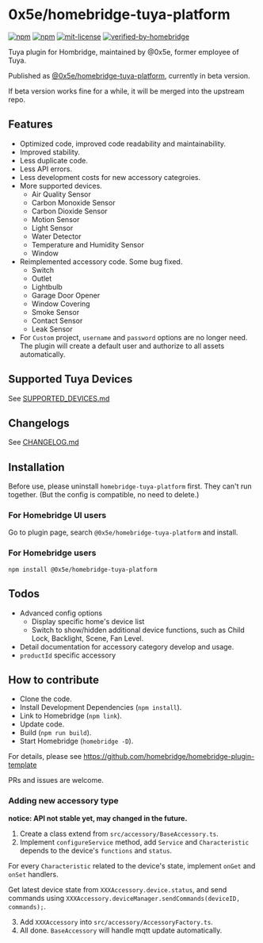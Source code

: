 # 0x5e/homebridge-tuya-platform

[![npm](https://badgen.net/npm/v/@0x5e/homebridge-tuya-platform)](https://npmjs.com/package/@0x5e/homebridge-tuya-platform)
[![npm](https://badgen.net/npm/dt/@0x5e/homebridge-tuya-platform)](https://npmjs.com/package/@0x5e/homebridge-tuya-platform)
[![mit-license](https://badgen.net/npm/license/@0x5e/homebridge-tuya-platform)](https://github.com/0x5e/homebridge-tuya-platform/blob/main/LICENSE)
[![verified-by-homebridge](https://badgen.net/badge/homebridge/verified/purple)](https://github.com/homebridge/homebridge/wiki/Verified-Plugins)

Tuya plugin for Hombridge, maintained by @0x5e, former employee of Tuya.

Published as [@0x5e/homebridge-tuya-platform](https://npmjs.com/package/@0x5e/homebridge-tuya-platform), currently in beta version.

If beta version works fine for a while, it will be merged into the upstream repo.

## Features

- Optimized code, improved code readability and maintainability.
- Improved stability.
- Less duplicate code.
- Less API errors.
- Less development costs for new accessory categroies.
- More supported devices.
    - Air Quality Sensor
    - Carbon Monoxide Sensor
    - Carbon Dioxide Sensor
    - Motion Sensor
    - Light Sensor
    - Water Detector
    - Temperature and Humidity Sensor
    - Window
- Reimplemented accessory code. Some bug fixed.
    - Switch
    - Outlet
    - Lightbulb
    - Garage Door Opener
    - Window Covering
    - Smoke Sensor
    - Contact Sensor
    - Leak Sensor
- For `Custom` project, `username` and `password` options are no longer need. The plugin will create a default user and authorize to all assets automatically.


## Supported Tuya Devices

See [SUPPORTED_DEVICES.md](./SUPPORTED_DEVICES.md)


## Changelogs

See [CHANGELOG.md](./CHANGELOG.md)


## Installation

Before use, please uninstall `homebridge-tuya-platform` first. They can't run together. (But the config is compatible, no need to delete.)

### For Homebridge UI users

Go to plugin page, search `@0x5e/homebridge-tuya-platform` and install.


### For Homebridge users

```
npm install @0x5e/homebridge-tuya-platform
```


## Todos

- Advanced config options
    - Display specific home's device list
    - Switch to show/hidden additional device functions, such as Child Lock, Backlight, Scene, Fan Level.
- Detail documentation for accessory category develop and usage.
- `productId` specific accessory

## How to contribute

- Clone the code.
- Install Development Dependencies (`npm install`).
- Link to Homebridge (`npm link`).
- Update code.
- Build (`npm run build`).
- Start Homebridge (`homebridge -D`).

For details, please see https://github.com/homebridge/homebridge-plugin-template

PRs and issues are welcome.

### Adding new accessory type

**notice: API not stable yet, may changed in the future.**

1. Create a class extend from `src/accessory/BaseAccessory.ts`.
2. Implement `configureService` method, add `Service` and `Characteristic` depends to the device's `functions` and `status`.

For every `Characteristic` related to the device's state, implement `onGet` and `onSet` handlers.

Get latest device state from `XXXAccessory.device.status`, and send commands using `XXXAccessory.deviceManager.sendCommands(deviceID, commands);`.

3. Add `XXXAccessory` into `src/accessory/AccessoryFactory.ts`.
4. All done. `BaseAccessory` will handle mqtt update automatically.
